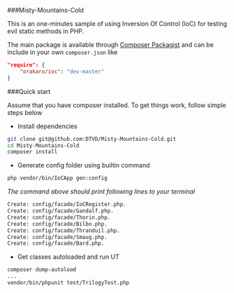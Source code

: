 ###Misty-Mountains-Cold

This is an one-minutes sample of using Inversion Of Control (IoC) for testing evil static methods in PHP.

The main package is available through [Composer Packagist](https://packagist.org/packages/orakaro/ioc)
 and can be include in your own ```composer.json``` like
```json
"require": {
    "orakaro/ioc": "dev-master"
}
```

###Quick start

Assume that you have composer installed. To get things work, follow simple steps below

* Install dependencies
```bash
git clone git@github.com:DTVD/Misty-Mountains-Cold.git 
cd Misty-Mountains-Cold
composer install
```
* Generate config folder using builtin command
```bash
php vendor/bin/IoCApp gen:config
```
_The command above should print following lines to your terminal_
```bash
Create: config/facade/IoCRegister.php.
Create: config/facade/Gandalf.php.
Create: config/facade/Thorin.php.
Create: config/facade/Bilbo.php.
Create: config/facade/Thranduil.php.
Create: config/facade/Smaug.php.
Create: config/facade/Bard.php.
```

* Get classes autoloaded and run UT
```bash
composer dump-autoload
...
vendor/bin/phpunit test/TrilogyTest.php
```


